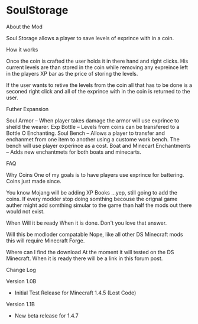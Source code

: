 SoulStorage
===========

About the Mod

Soul Storage allows a player to save levels of exprince with in a coin.

How it works

Once the coin is crafted the user holds it in there hand and right clicks. His current levels are than stored in the coin while removing any expreince left in the players XP bar as the price of storing the levels. 

If the user wants to retive the levels from the coin all that has to be done is a seconed right click and  all of the exprince with in the coin is returned to the user.

Futher Expansion

Soul Armor – When player takes damage the armor will use exprince to sheild the wearer.
Exp Bottle – Levels from coins can be transfered to a Bottle O Enchanting.
Soul Bench – Allows a player to transfer and enchanmet from one item to another using a custome work bench. The bench will use player experince as a cost.
Boat and Minecart Enchantments – Adds new enchantmets for both boats and minecarts.

FAQ

Why Coins
One of my goals is to have players use exprince for battering. Coins just made since.

You know Mojang will be adding XP Books
...yep, still going to add the coins. If every modder stop doing somthing becouse the orignal game auther might add somthing simular to the game than half the mods out there would not exist.

When Will it be ready
When it is done. Don't you love that answer.

Will this be modloder compatable
Nope, like all other DS Minecraft mods this will require Minecraft Forge.

Where can I find the download
At the moment it will tested on the DS Minecraft. When it is ready there will be a link in this forum post.

Change Log

Version 1.0B
- Initial Test Release for Minecraft 1.4.5 (Lost Code)

Version 1.1B
- New beta release for 1.4.7